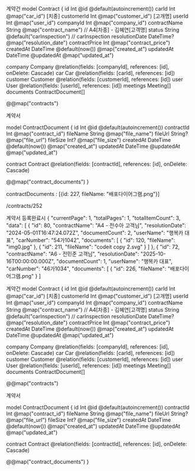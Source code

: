 계약건
model Contract {
  id             Int       @id @default(autoincrement())
  carId          Int       @map("car_id") [치종]
  customerId     Int       @map("customer_id") [고개명]
  userId         Int       @map("user_id") 
  companyId      Int       @map("company_id")
  contractName   String    @map("contract_name") // A4[차종] - 김혜연[고객명]
  status         String    @default("carInspection") // carInspection
  resolutionDate DateTime? @map("resolution_date")
  contractPrice  Int       @map("contract_price")
  createdAt      DateTime  @default(now()) @map("created_at")
  updatedAt      DateTime  @updatedAt @map("updated_at")

  company   Company            @relation(fields: [companyId], references: [id], onDelete: Cascade)
  car       Car                @relation(fields: [carId], references: [id])
  customer  Customer           @relation(fields: [customerId], references: [id])
  user      User               @relation(fields: [userId], references: [id])
  meetings  Meeting[]
  documents ContractDocument[]

  @@map("contracts")

계약서

model ContractDocument {
  id         Int      @id @default(autoincrement())
  contractId Int      @map("contract_id")
  fileName   String   @map("file_name")
  fileUrl    String?  @map("file_url")
  fileSize   Int?     @map("file_size")
  createdAt  DateTime @default(now()) @map("created_at")
  updatedAt  DateTime @updatedAt @map("updated_at")

  contract Contract @relation(fields: [contractId], references: [id], onDelete: Cascade)

  @@map("contract_documents")
}

contractDocuments
: 
[{id: 227, fileName: "배포다이어그램.png"}]

/contracts/252

계약서 등록완료시 
{
    "currentPage": 1,
    "totalPages": 1,
    "totalItemCount": 3,
    "data": [
        {
            "id": 80,
            "contractName": "A4 - 전수아 고객님",
            "resolutionDate": "2024-05-01T16:47:24.072Z",
            "documentCount": 2,
            "userName": "행복카 대표",
            "carNumber": "54가1042",
            "documents": [
                {
                    "id": 120,
                    "fileName": "img0.jpg"
                },
                {
                    "id": 211,
                    "fileName": "codeit copy 2.svg"
                }
            ]
        },
        {
            "id": 72,
            "contractName": "A6 - 전민준 고객님",
            "resolutionDate": "2025-10-16T00:00:00.000Z",
            "documentCount": 1,
            "userName": "행복카 대표",
            "carNumber": "46가1034",
            "documents": [
                {
                    "id": 226,
                    "fileName": "배포다이어그램.png"
                }
            ]














계약건
model Contract {
  id             Int       @id @default(autoincrement())
  carId          Int       @map("car_id") [치종]
  customerId     Int       @map("customer_id") [고개명]
  userId         Int       @map("user_id") 
  companyId      Int       @map("company_id")
  contractName   String    @map("contract_name") // A4[차종] - 김혜연[고객명]
  status         String    @default("carInspection") // carInspection
  resolutionDate DateTime? @map("resolution_date")
  contractPrice  Int       @map("contract_price")
  createdAt      DateTime  @default(now()) @map("created_at")
  updatedAt      DateTime  @updatedAt @map("updated_at")

  company   Company            @relation(fields: [companyId], references: [id], onDelete: Cascade)
  car       Car                @relation(fields: [carId], references: [id])
  customer  Customer           @relation(fields: [customerId], references: [id])
  user      User               @relation(fields: [userId], references: [id])
  meetings  Meeting[]
  documents ContractDocument[]

  @@map("contracts")

계약서

model ContractDocument {
  id         Int      @id @default(autoincrement())
  contractId Int      @map("contract_id")
  fileName   String   @map("file_name")
  fileUrl    String?  @map("file_url")
  fileSize   Int?     @map("file_size")
  createdAt  DateTime @default(now()) @map("created_at")
  updatedAt  DateTime @updatedAt @map("updated_at")

  contract Contract @relation(fields: [contractId], references: [id], onDelete: Cascade)

  @@map("contract_documents")
}